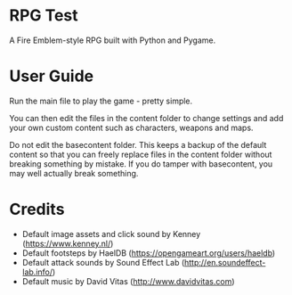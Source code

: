 # RPG Test
A Fire Emblem-style RPG built with Python and Pygame.

# User Guide
Run the main file to play the game - pretty simple.

You can then edit the files in the content folder to change settings and add your own custom content such as characters, weapons and maps.

Do not edit the basecontent folder. This keeps a backup of the default content so that you can freely replace files in the content folder without breaking something by mistake. If you do tamper with basecontent, you may well actually break something.

# Credits
 - Default image assets and click sound by Kenney (https://www.kenney.nl/)
 - Default footsteps by HaelDB (https://opengameart.org/users/haeldb)
 - Default attack sounds by Sound Effect Lab (http://en.soundeffect-lab.info/)
 - Default music by David Vitas (http://www.davidvitas.com)
